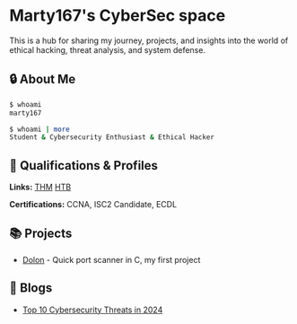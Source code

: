 # Marty167's CyberSec space
 This is a hub for sharing my journey, projects, and insights into the world of ethical hacking, threat analysis, and system defense.
## 🔒 About Me

```bash
$ whoami
marty167

$ whoami | more
Student & Cybersecurity Enthusiast & Ethical Hacker
```

## 🏅 Qualifications & Profiles

**Links:**
[THM](https://tryhackme.com/r/p/Marty167)
[HTB](https://app.hackthebox.com/profile/963995)

**Certifications:**
CCNA, ISC2 Candidate, ECDL


## 📚 Projects

- [Dolon](https://github.com/Marty167-sec/dolon) - Quick port scanner in C, my first project


## 📝 Blogs

 - [Top 10 Cybersecurity Threats in 2024](./blogs/Top_10_Cybersecurity_Threats_in_2024.md)
